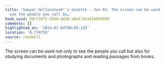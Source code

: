 ```yaml
---
title: 'Sawyer Hollenshead''s Gazette - Jan 03: The screen can be used not only to
  see the people you call bu…'
book_uuid: 5dcf7675-2b68-4858-a6ed-91ad18029589
comments: []
highlighted_on: '2014-01-04T00:03:13Z'
location: '0.778759'
source: readmill
---
```


The screen can be used not only to see the people you call but also for studying documents and photographs and reading passages from books.